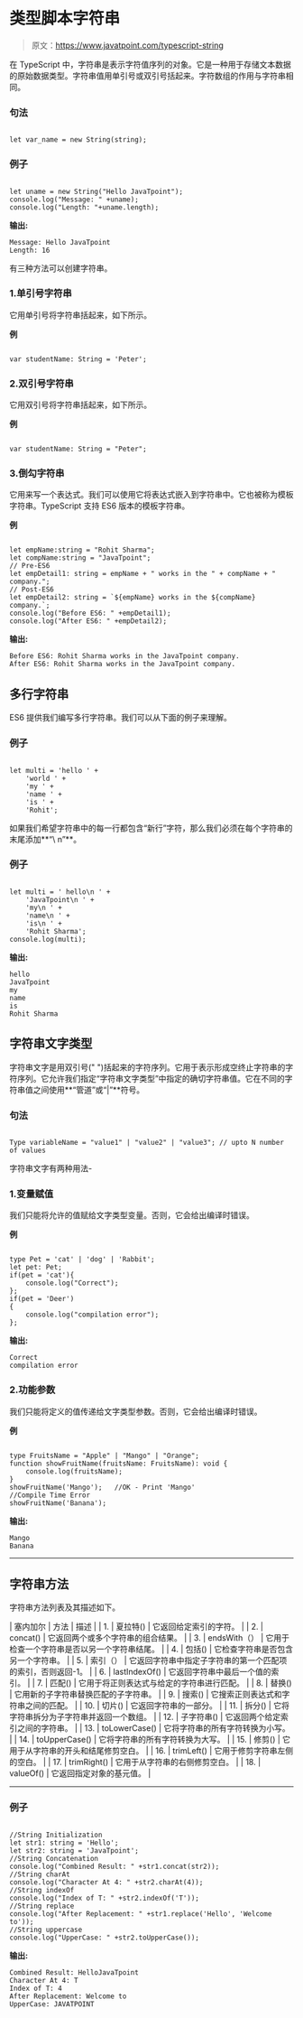 # 类型脚本字符串

> 原文：<https://www.javatpoint.com/typescript-string>

在 TypeScript 中，字符串是表示字符值序列的对象。它是一种用于存储文本数据的原始数据类型。字符串值用单引号或双引号括起来。字符数组的作用与字符串相同。

### 句法

```

let var_name = new String(string);

```

### 例子

```

let uname = new String("Hello JavaTpoint");
console.log("Message: " +uname);
console.log("Length: "+uname.length);

```

**输出:**

```
Message: Hello JavaTpoint
Length: 16

```

有三种方法可以创建字符串。

### 1.单引号字符串

它用单引号将字符串括起来，如下所示。

**例**

```

var studentName: String = 'Peter';

```

### 2.双引号字符串

它用双引号将字符串括起来，如下所示。

**例**

```

var studentName: String = "Peter";

```

### 3.倒勾字符串

它用来写一个表达式。我们可以使用它将表达式嵌入到字符串中。它也被称为模板字符串。TypeScript 支持 ES6 版本的模板字符串。

**例**

```

let empName:string = "Rohit Sharma"; 
let compName:string = "JavaTpoint"; 
// Pre-ES6
let empDetail1: string = empName + " works in the " + compName + " company."; 
// Post-ES6
let empDetail2: string = `${empName} works in the ${compName} company.`; 
console.log("Before ES6: " +empDetail1);
console.log("After ES6: " +empDetail2);

```

**输出:**

```
Before ES6: Rohit Sharma works in the JavaTpoint company.
After ES6: Rohit Sharma works in the JavaTpoint company.

```

## 多行字符串

ES6 提供我们编写多行字符串。我们可以从下面的例子来理解。

### 例子

```

let multi = 'hello ' +
    'world ' +
    'my ' +
    'name ' +
    'is ' +
    'Rohit';

```

如果我们希望字符串中的每一行都包含“新行”字符，那么我们必须在每个字符串的末尾添加**“\ n”**。

### 例子

```

let multi = ' hello\n ' +
    'JavaTpoint\n ' +
    'my\n ' +
    'name\n ' +
    'is\n ' +
    'Rohit Sharma';
console.log(multi);

```

**输出:**

```
hello
JavaTpoint
my
name
is
Rohit Sharma

```

## 字符串文字类型

字符串文字是用双引号(" ")括起来的字符序列。它用于表示形成空终止字符串的字符序列。它允许我们指定“字符串文字类型”中指定的确切字符串值。它在不同的字符串值之间使用**“管道”或“|”**符号。

### 句法

```

Type variableName = "value1" | "value2" | "value3"; // upto N number of values

```

字符串文字有两种用法-

### 1.变量赋值

我们只能将允许的值赋给文字类型变量。否则，它会给出编译时错误。

**例**

```

type Pet = 'cat' | 'dog' | 'Rabbit';
let pet: Pet;
if(pet = 'cat'){
    console.log("Correct");
};
if(pet = 'Deer')
{
    console.log("compilation error");
};

```

**输出:**

```
Correct
compilation error

```

### 2.功能参数

我们只能将定义的值传递给文字类型参数。否则，它会给出编译时错误。

**例**

```

type FruitsName = "Apple" | "Mango" | "Orange";
function showFruitName(fruitsName: FruitsName): void {
    console.log(fruitsName);
}
showFruitName('Mango');   //OK - Print 'Mango'
//Compile Time Error
showFruitName('Banana');

```

**输出:**

```
Mango
Banana

```

* * *

## 字符串方法

字符串方法列表及其描述如下。

| 塞内加尔 | 方法 | 描述 |
| 1. | 夏拉特() | 它返回给定索引的字符。 |
| 2. | concat() | 它返回两个或多个字符串的组合结果。 |
| 3. | endsWith（） | 它用于检查一个字符串是否以另一个字符串结尾。 |
| 4. | 包括() | 它检查字符串是否包含另一个字符串。 |
| 5. | 索引（） | 它返回字符串中指定子字符串的第一个匹配项的索引，否则返回-1。 |
| 6. | lastIndexOf() | 它返回字符串中最后一个值的索引。 |
| 7. | 匹配() | 它用于将正则表达式与给定的字符串进行匹配。 |
| 8. | 替换() | 它用新的子字符串替换匹配的子字符串。 |
| 9. | 搜索() | 它搜索正则表达式和字符串之间的匹配。 |
| 10. | 切片() | 它返回字符串的一部分。 |
| 11. | 拆分() | 它将字符串拆分为子字符串并返回一个数组。 |
| 12. | 子字符串() | 它返回两个给定索引之间的字符串。 |
| 13. | toLowerCase() | 它将字符串的所有字符转换为小写。 |
| 14. | toUpperCase() | 它将字符串的所有字符转换为大写。 |
| 15. | 修剪() | 它用于从字符串的开头和结尾修剪空白。 |
| 16. | trimLeft() | 它用于修剪字符串左侧的空白。 |
| 17. | trimRight() | 它用于从字符串的右侧修剪空白。 |
| 18. | valueOf() | 它返回指定对象的基元值。 |

* * *

### 例子

```

//String Initialization
let str1: string = 'Hello';
let str2: string = 'JavaTpoint';
//String Concatenation
console.log("Combined Result: " +str1.concat(str2));
//String charAt
console.log("Character At 4: " +str2.charAt(4));
//String indexOf
console.log("Index of T: " +str2.indexOf('T'));
//String replace
console.log("After Replacement: " +str1.replace('Hello', 'Welcome to'));
//String uppercase
console.log("UpperCase: " +str2.toUpperCase());

```

**输出:**

```
Combined Result: HelloJavaTpoint
Character At 4: T
Index of T: 4
After Replacement: Welcome to
UpperCase: JAVATPOINT

```